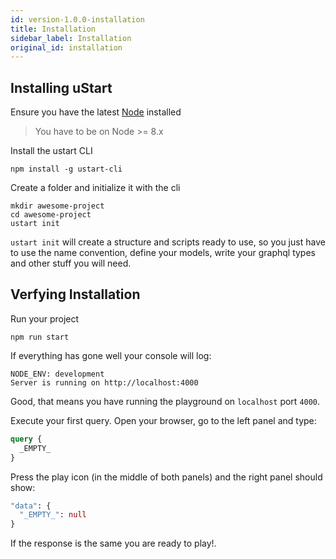 ```yaml
---
id: version-1.0.0-installation
title: Installation
sidebar_label: Installation
original_id: installation
---
```


## Installing uStart

Ensure you have the latest [Node](https://nodejs.org/en/download/) installed

> You have to be on Node >= 8.x

Install the ustart CLI
```shell
npm install -g ustart-cli
```

Create a folder and initialize it with the cli
```shell
mkdir awesome-project
cd awesome-project
ustart init
```

`ustart init` will create a structure and scripts ready to use, so you just have to use the name convention, define your models, write your graphql types and other stuff you will need.

## Verfying Installation

Run your project
```shell
npm run start
```

If everything has gone well your console will log:
```
NODE_ENV: development
Server is running on http://localhost:4000
```

Good, that means you have running the playground on `localhost` port `4000`.

Execute your first query. Open your browser, go to the left panel and type:
```graphql
query {
  _EMPTY_
}
```

Press the play icon (in the middle of both panels) and the right panel should show:
```graphql
"data": {
  "_EMPTY_": null
}
```

If the response is the same you are ready to play!.
